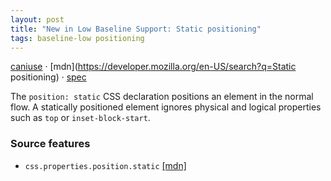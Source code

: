 ```yaml
---
layout: post
title: "New in Low Baseline Support: Static positioning"
tags: baseline-low positioning
---
```


[caniuse](https://caniuse.com/?search=static-positioning) · [mdn](https://developer.mozilla.org/en-US/search?q=Static positioning) · [spec](https://drafts.csswg.org/css-position-3/#position-property)

The `position: static` CSS declaration positions an element in the normal flow. A statically positioned element ignores physical and logical properties such as `top` or `inset-block-start`.

### Source features

- ``css.properties.position.static`` [[mdn]](https://developer.mozilla.org/en-US/search?q=css.properties.position.static)
